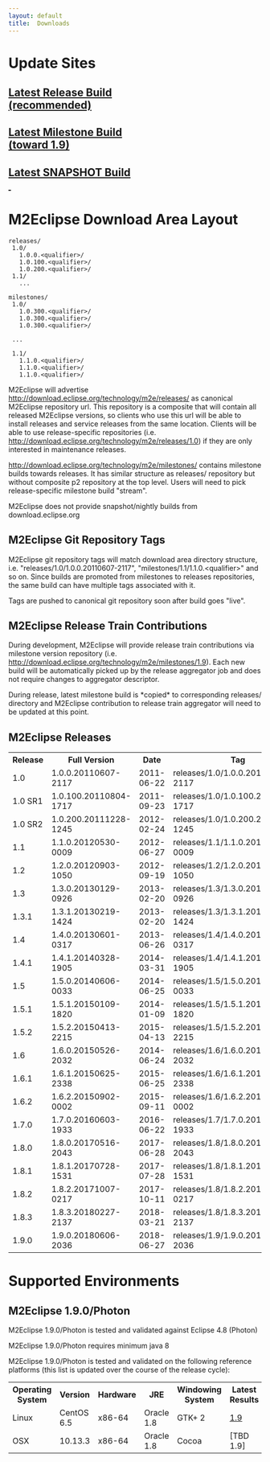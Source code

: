 ```yaml
---
layout: default
title:  Downloads
---
```

# Update Sites

<div class="dlBackground">
  <a href="http://download.eclipse.org/technology/m2e/releases"><div class="col-md-4 buttonBG">
    <h2>Latest Release Build<br />
    <span class="footnote">(recommended)</span></h2>
  </div></a>
  <a href="http://download.eclipse.org/technology/m2e/milestones/1.9"><div class="col-md-4 buttonBG">
    <h2>Latest Milestone Build<br />
    <span class="footnote">(toward 1.9)</span></h2>
  </div></a>
  <a href="http://download.eclipse.org/technology/m2e/snapshots/1.9.0/latest/"><div class="col-md-4 buttonBG">
    <h2>Latest SNAPSHOT Build<br/>
    <span class="footnote">&nbsp;</span>
    </h2>
  </div></a>
</div>

# M2Eclipse Download Area Layout

```
releases/
 1.0/
   1.0.0.<qualifier>/
   1.0.100.<qualifier>/
   1.0.200.<qualifier>/
 1.1/
   ...

milestones/
 1.0/
   1.0.300.<qualifier>/
   1.0.300.<qualifier>/
   1.0.300.<qualifier>/

 ...

 1.1/
   1.1.0.<qualifier>/
   1.1.0.<qualifier>/
   1.1.0.<qualifier>/
```

M2Eclipse will advertise <http://download.eclipse.org/technology/m2e/releases/> as canonical M2Eclipse repository url. This repository is a composite that will contain all released M2Eclipse versions, so clients who use this url will be able to install releases and service releases from the same location. Clients will be able to use release-specific repositories (i.e. <http://download.eclipse.org/technology/m2e/releases/1.0>) if they are only interested in maintenance releases.

<http://download.eclipse.org/technology/m2e/milestones/> contains milestone builds towards releases. It has similar structure as releases/
repository but without composite p2 repository at the top level. Users will need to pick release-specific milestone build "stream".

M2Eclipse does not provide snapshot/nightly builds from download.eclipse.org

## M2Eclipse Git Repository Tags

M2Eclipse git repository tags will match download area directory structure, i.e. "releases/1.0/1.0.0.20110607-2117", "milestones/1.1/1.1.0.\<qualifier\>" and so on. Since builds are promoted from milestones to releases repositories, the same build can have multiple tags associated with it.

Tags are pushed to canonical git repository soon after build goes "live".

## M2Eclipse Release Train Contributions

During development, M2Eclipse will provide release train contributions via milestone version repository (i.e. <http://download.eclipse.org/technology/m2e/milestones/1.9>). Each new build will be automatically picked up by the release aggregator job and does not require changes to aggregator descriptor.

During release, latest milestone build is \*copied\* to corresponding releases/ directory and M2Eclipse contribution to release train aggregator will need to be updated at this point.

## M2Eclipse Releases

<table>
  <tbody>
    <tr>
      <th>Release</th>
      <th>Full Version</th>
      <th>Date</th>
      <th>Tag</th>
      <th>p2 URL</th>
    </tr>
    <tr>
      <td>1.0
      <td>1.0.0.20110607-2117
      <td>2011-06-22
      <td>releases/1.0/1.0.0.20110607-2117
      <td><a href="http://download.eclipse.org/technology/m2e/releases/1.0/1.0.0.20110607-2117">http://download.eclipse.org/technology/m2e/releases/1.0/1.0.0.20110607-2117</a></td>
    </tr>
    <tr>
      <td>1.0 SR1</td>
      <td>1.0.100.20110804-1717</td>
      <td>2011-09-23</td>
      <td>releases/1.0/1.0.100.20110804-1717</td>
      <td><a href="http://download.eclipse.org/technology/m2e/releases/1.0/1.0.100.20110804-1717">http://download.eclipse.org/technology/m2e/releases/1.0/1.0.100.20110804-1717</a></td>
    </tr>
    <tr>
      <td>1.0 SR2</td>
      <td>1.0.200.20111228-1245</td>
      <td>2012-02-24</td>
      <td>releases/1.0/1.0.200.20111228-1245</td>
      <td><a href="http://download.eclipse.org/technology/m2e/releases/1.0/1.0.200.20111228-1245">http://download.eclipse.org/technology/m2e/releases/1.0/1.0.200.20111228-1245</a></td>
    </tr>
    <tr>
      <td>1.1</td>
      <td>1.1.0.20120530-0009</td>
      <td>2012-06-27</td>
      <td>releases/1.1/1.1.0.20120530-0009</td>
      <td><a href="http://download.eclipse.org/technology/m2e/releases/1.1/1.1.0.20120530-0009">http://download.eclipse.org/technology/m2e/releases/1.1/1.1.0.20120530-0009</a></td>
    </tr>
    <tr>
      <td>1.2</td>
      <td>1.2.0.20120903-1050</td>
      <td>2012-09-19</td>
      <td>releases/1.2/1.2.0.20120903-1050</td>
      <td><a href="http://download.eclipse.org/technology/m2e/releases/1.2/1.2.0.20120903-1050">http://download.eclipse.org/technology/m2e/releases/1.2/1.2.0.20120903-1050</a></td>
    </tr>
    <tr>
      <td>1.3</td>
      <td>1.3.0.20130129-0926</td>
      <td>2013-02-20</td>
      <td>releases/1.3/1.3.0.20130129-0926</td>
      <td><a href="http://download.eclipse.org/technology/m2e/releases/1.3/1.3.0.20130129-0926">http://download.eclipse.org/technology/m2e/releases/1.3/1.3.0.20130129-0926</a></td>
    </tr>
    <tr>
      <td>1.3.1</td>
      <td>1.3.1.20130219-1424</td>
      <td>2013-02-20</td>
      <td>releases/1.3/1.3.1.20130219-1424</td>
      <td><a href="http://download.eclipse.org/technology/m2e/releases/1.3/1.3.1.20130219-1424">http://download.eclipse.org/technology/m2e/releases/1.3/1.3.1.20130219-1424</a></td>
    </tr>
    <tr>
      <td>1.4</td>
      <td>1.4.0.20130601-0317</td>
      <td>2013-06-26</td>
      <td>releases/1.4/1.4.0.20130601-0317</td>
      <td><a href="http://download.eclipse.org/technology/m2e/releases/1.4/1.4.0.20130601-0317">http://download.eclipse.org/technology/m2e/releases/1.4/1.4.0.20130601-0317</a></td>
    </tr>
    <tr>
      <td>1.4.1</td>
      <td>1.4.1.20140328-1905</td>
      <td>2014-03-31</td>
      <td>releases/1.4/1.4.1.20140328-1905</td>
      <td><a href="http://download.eclipse.org/technology/m2e/releases/1.4/1.4.1.20140328-1905">http://download.eclipse.org/technology/m2e/releases/1.4/1.4.1.20140328-1905</a></td>
    </tr>
    <tr>
      <td>1.5</td>
      <td>1.5.0.20140606-0033</td>
      <td>2014-06-25</td>
      <td>releases/1.5/1.5.0.20140606-0033</td>
      <td><a href="http://download.eclipse.org/technology/m2e/releases/1.5/1.5.0.20140606-0033">http://download.eclipse.org/technology/m2e/releases/1.5/1.5.0.20140606-0033</a></td>
    </tr>
    <tr>
      <td>1.5.1</td>
      <td>1.5.1.20150109-1820</td>
      <td>2014-01-09</td>
      <td>releases/1.5/1.5.1.20150109-1820</td>
      <td><a href="http://download.eclipse.org/technology/m2e/releases/1.5/1.5.1.20150109-1820">http://download.eclipse.org/technology/m2e/releases/1.5/1.5.1.20150109-1820</a></td>
    </tr>
    <tr>
      <td>1.5.2</td>
      <td>1.5.2.20150413-2215</td>
      <td>2015-04-13</td>
      <td>releases/1.5/1.5.2.20150413-2215</td>
      <td><a href="http://download.eclipse.org/technology/m2e/releases/1.5/1.5.2.20150413-2215">http://download.eclipse.org/technology/m2e/releases/1.5/1.5.2.20150413-2215</a></td>
    </tr>
    <tr>
      <td>1.6</td>
      <td>1.6.0.20150526-2032</td>
      <td>2014-06-24</td>
      <td>releases/1.6/1.6.0.20150526-2032</td>
      <td><a href="http://download.eclipse.org/technology/m2e/releases/1.6/1.6.0.20150526-2032">http://download.eclipse.org/technology/m2e/releases/1.6/1.6.0.20150526-2032</a></td>
    </tr>
    <tr>
      <td>1.6.1</td>
      <td>1.6.1.20150625-2338</td>
      <td>2015-06-25</td>
      <td>releases/1.6/1.6.1.20150625-2338</td>
      <td><a href="http://download.eclipse.org/technology/m2e/releases/1.6/1.6.1.20150625-2338">http://download.eclipse.org/technology/m2e/releases/1.6/1.6.1.20150625-2338</a></td>
    </tr>
    <tr>
      <td>1.6.2</td>
      <td>1.6.2.20150902-0002</td>
      <td>2015-09-11</td>
      <td>releases/1.6/1.6.2.20150902-0002</td>
      <td><a href="http://download.eclipse.org/technology/m2e/releases/1.6/1.6.2.20150902-0002">http://download.eclipse.org/technology/m2e/releases/1.6/1.6.2.20150902-0002</a></td>
    </tr>
    <tr>
      <td>1.7.0</td>
      <td>1.7.0.20160603-1933</td>
      <td>2016-06-22</td>
      <td>releases/1.7/1.7.0.20160603-1933</td>
      <td><a   href="http://download.eclipse.org/technology/m2e/releases/1.7/1.7.0.20160603-1933">http://download.eclipse.org/technology/m2e/releases/1.7/1.7.0.20160603-1933</a></td>
    </tr>
    <tr>
      <td>1.8.0</td>
      <td>1.8.0.20170516-2043</td>
      <td>2017-06-28</td>
      <td>releases/1.8/1.8.0.20170516-2043</td>
      <td><a   href="http://download.eclipse.org/technology/m2e/releases/1.8/1.8.0.20170516-2043">http://download.eclipse.org/technology/m2e/releases/1.8/1.8.0.20170516-2043</a></td>
    </tr>
    <tr>
      <td>1.8.1</td>
      <td>1.8.1.20170728-1531</td>
      <td>2017-07-28</td>
      <td>releases/1.8/1.8.1.20170728-1531</td>
      <td><a   href="http://download.eclipse.org/technology/m2e/releases/1.8/1.8.1.20170728-1531">http://download.eclipse.org/technology/m2e/releases/1.8/1.8.1.20170728-1531</a></td>
    </tr>
    <tr>
      <td>1.8.2</td>
      <td>1.8.2.20171007-0217</td>
      <td>2017-10-11</td>
      <td>releases/1.8/1.8.2.20171007-0217</td>
      <td><a   href="http://download.eclipse.org/technology/m2e/releases/1.8/1.8.2.20171007-0217">http://download.eclipse.org/technology/m2e/releases/1.8/1.8.2.20171007-0217</a></td>
    </tr>
    <tr>
      <td>1.8.3</td>
      <td>1.8.3.20180227-2137</td>
      <td>2018-03-21</td>
      <td>releases/1.8/1.8.3.20180227-2137</td>
      <td><a   href="http://download.eclipse.org/technology/m2e/releases/1.8/1.8.3.20180227-2137">http://download.eclipse.org/technology/m2e/releases/1.8/1.8.3.20180227-2137</a></td>
    </tr>
    <tr>
      <td>1.9.0</td>
      <td>1.9.0.20180606-2036</td>
      <td>2018-06-27</td>
      <td>releases/1.9/1.9.0.20180606-2036</td>
      <td><a   href="http://download.eclipse.org/technology/m2e/releases/1.9/1.9.0.20180606-2036">http://download.eclipse.org/technology/m2e/releases/1.9/1.9.0.20180606-2036</a></td>
    </tr>
  </tbody>
</table>

# Supported Environments

## M2Eclipse 1.9.0/Photon

M2Eclipse 1.9.0/Photon is tested and validated against Eclipse 4.8 (Photon)

M2Eclipse 1.9.0/Photon requires minimum java 8

M2Eclipse 1.9.0/Photon is tested and validated on the following reference
platforms (this list is updated over the course of the release cycle):

<table>
  <tbody>
  <tr>
    <th>Operating System</th>
    <th>Version</th>
    <th>Hardware</th>
    <th>JRE</th>
    <th>Windowing System</th>
    <th>Latest Results</th>
  </tr>
  <tr>
    <td>Linux</td>
    <td>CentOS 6.5</td>
    <td>x86-64</td>
    <td>Oracle 1.8</td>
    <td>GTK+ 2</td>
    <td>
      <a href="https://ci.takari.io/job/m2eclipse-core-tests/lastCompletedBuild/testReport/">1.9</a>
    </td>
  </tr>
  <tr>
    <td>OSX</td>
    <td>10.13.3</td>
    <td>x86-64</td>
    <td>Oracle 1.8</td>
    <td>Cocoa</td>
    <td>[TBD 1.9]</td>
  </tr>
  <!--
  <tr>
    <td>Windows</td>
    <td>Windows 7</td>
    <td>x86-64</td>
    <td>Oracle 1.8</td>
    <td>Windows 7</td>
    <td>[TBD 1.8]</td>
  </tr>
  -->
  </tbody>
</table>
